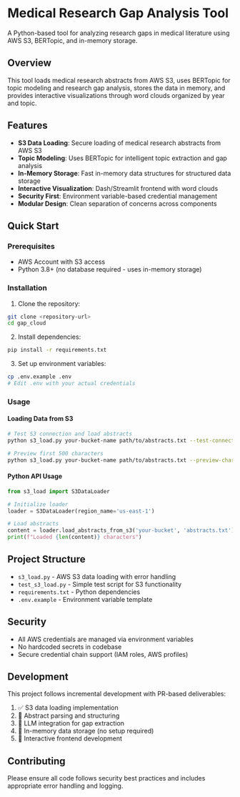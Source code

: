 # Medical Research Gap Analysis Tool

A Python-based tool for analyzing research gaps in medical literature using AWS S3, BERTopic, and in-memory storage.

## Overview

This tool loads medical research abstracts from AWS S3, uses BERTopic for topic modeling and research gap analysis, stores the data in memory, and provides interactive visualizations through word clouds organized by year and topic.

## Features

- **S3 Data Loading**: Secure loading of medical research abstracts from AWS S3
- **Topic Modeling**: Uses BERTopic for intelligent topic extraction and gap analysis
- **In-Memory Storage**: Fast in-memory data structures for structured data storage
- **Interactive Visualization**: Dash/Streamlit frontend with word clouds
- **Security First**: Environment variable-based credential management
- **Modular Design**: Clean separation of concerns across components

## Quick Start

### Prerequisites
- AWS Account with S3 access
- Python 3.8+ (no database required - uses in-memory storage)

### Installation

1. Clone the repository:
```bash
git clone <repository-url>
cd gap_cloud
```

2. Install dependencies:
```bash
pip install -r requirements.txt
```

3. Set up environment variables:
```bash
cp .env.example .env
# Edit .env with your actual credentials
```

### Usage

#### Loading Data from S3

```bash
# Test S3 connection and load abstracts
python s3_load.py your-bucket-name path/to/abstracts.txt --test-connection

# Preview first 500 characters
python s3_load.py your-bucket-name path/to/abstracts.txt --preview-chars 500
```

#### Python API Usage

```python
from s3_load import S3DataLoader

# Initialize loader
loader = S3DataLoader(region_name='us-east-1')

# Load abstracts
content = loader.load_abstracts_from_s3('your-bucket', 'abstracts.txt')
print(f"Loaded {len(content)} characters")
```

## Project Structure

- `s3_load.py` - AWS S3 data loading with error handling
- `test_s3_load.py` - Simple test script for S3 functionality
- `requirements.txt` - Python dependencies
- `.env.example` - Environment variable template

## Security

- All AWS credentials are managed via environment variables
- No hardcoded secrets in codebase
- Secure credential chain support (IAM roles, AWS profiles)

## Development

This project follows incremental development with PR-based deliverables:

1. ✅ S3 data loading implementation
2. 🔄 Abstract parsing and structuring
3. 🔄 LLM integration for gap extraction
4. 🔄 In-memory data storage (no setup required)
5. 🔄 Interactive frontend development

## Contributing

Please ensure all code follows security best practices and includes appropriate error handling and logging.

